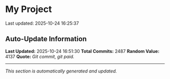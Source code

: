 # My Project


Last updated: 2025-10-24 16:25:37






























































































































































































































































































































































































































































































































































































































































































































































































































































































































































































































































































































































































































































































































































































































































































































































































































































































































































































































































































































































































































































































































































































































































































































































































































































































































































































































































































































































































































































































































































































## Auto-Update Information

**Last Updated:** 2025-10-24 16:51:30
**Total Commits:** 2487
**Random Value:** 4137
**Quote:** _Git commit, git paid._

---
_This section is automatically generated and updated._
